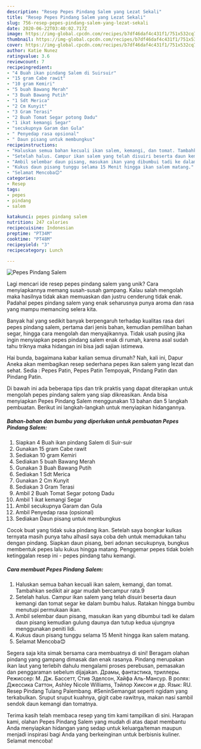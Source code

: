 ```yaml
---
description: "Resep Pepes Pindang Salem yang Lezat Sekali"
title: "Resep Pepes Pindang Salem yang Lezat Sekali"
slug: 756-resep-pepes-pindang-salem-yang-lezat-sekali
date: 2020-06-22T03:40:02.717Z
image: https://img-global.cpcdn.com/recipes/b7df46daf4c431f1/751x532cq70/pepes-pindang-salem-foto-resep-utama.jpg
thumbnail: https://img-global.cpcdn.com/recipes/b7df46daf4c431f1/751x532cq70/pepes-pindang-salem-foto-resep-utama.jpg
cover: https://img-global.cpcdn.com/recipes/b7df46daf4c431f1/751x532cq70/pepes-pindang-salem-foto-resep-utama.jpg
author: Katie Nunez
ratingvalue: 3.6
reviewcount: 7
recipeingredient:
- "4 Buah ikan pindang Salem di Suirsuir"
- "15 gram Cabe rawit"
- "10 gram Kemiri"
- "5 buah Bawang Merah"
- "3 Buah Bawang Putih"
- "1 Sdt Merica"
- "2 Cm Kunyit"
- "3 Gram Terasi"
- "2 Buah Tomat Segar potong Dadu"
- "1 ikat kemangi Segar"
- "secukupnya Garam dan Gula"
- " Penyedap rasa opsional"
- " Daun pisang untuk membungkus"
recipeinstructions:
- "Haluskan semua bahan kecuali ikan salem, kemangi, dan tomat. Tambahkan sedikit air agar mudah bercampur rata.9"
- "Setelah halus. Campur ikan salem yang telah disuiri beserta daun kemangi dan tomat segar ke dalam bumbu halus. Ratakan hingga bumbu menutupi permukaan ikan."
- "Ambil selembar daun pisang, masukan ikan yang dibumbui tadi ke dalam daun pisang kemudian gulung daunya dan tutup kedua ujungnya menggunakan peniti lidi."
- "Kukus daun pisang tunggu selama 15 Menit hingga ikan salem matang."
- "Selamat Mencoba😊"
categories:
- Resep
tags:
- pepes
- pindang
- salem

katakunci: pepes pindang salem 
nutrition: 247 calories
recipecuisine: Indonesian
preptime: "PT34M"
cooktime: "PT48M"
recipeyield: "3"
recipecategory: Lunch

---
```



![Pepes Pindang Salem](https://img-global.cpcdn.com/recipes/b7df46daf4c431f1/751x532cq70/pepes-pindang-salem-foto-resep-utama.jpg)

Lagi mencari ide resep pepes pindang salem yang unik? Cara menyiapkannya memang susah-susah gampang. Kalau salah mengolah maka hasilnya tidak akan memuaskan dan justru cenderung tidak enak. Padahal pepes pindang salem yang enak seharusnya punya aroma dan rasa yang mampu memancing selera kita.

Banyak hal yang sedikit banyak berpengaruh terhadap kualitas rasa dari pepes pindang salem, pertama dari jenis bahan, kemudian pemilihan bahan segar, hingga cara mengolah dan menyajikannya. Tidak usah pusing jika ingin menyiapkan pepes pindang salem enak di rumah, karena asal sudah tahu triknya maka hidangan ini bisa jadi sajian istimewa.

Hai bunda, bagaimana kabar kalian semua dirumah? Nah, kali ini, Dapur Aneka akan membagikan resep sederhana pepes ikan salem yang lezat dan sehat. Sedia : Pepes Patin, Pepes Patin Tempoyak, Pindang Patin dan Pindang Patin.


Di bawah ini ada beberapa tips dan trik praktis yang dapat diterapkan untuk mengolah pepes pindang salem yang siap dikreasikan. Anda bisa menyiapkan Pepes Pindang Salem menggunakan 13 bahan dan 5 langkah pembuatan. Berikut ini langkah-langkah untuk menyiapkan hidangannya.

<!--inarticleads1-->

##### Bahan-bahan dan bumbu yang diperlukan untuk pembuatan Pepes Pindang Salem:

1. Siapkan 4 Buah ikan pindang Salem di Suir-suir
1. Gunakan 15 gram Cabe rawit
1. Sediakan 10 gram Kemiri
1. Sediakan 5 buah Bawang Merah
1. Gunakan 3 Buah Bawang Putih
1. Sediakan 1 Sdt Merica
1. Gunakan 2 Cm Kunyit
1. Sediakan 3 Gram Terasi
1. Ambil 2 Buah Tomat Segar potong Dadu
1. Ambil 1 ikat kemangi Segar
1. Ambil secukupnya Garam dan Gula
1. Ambil  Penyedap rasa (opsional)
1. Sediakan  Daun pisang untuk membungkus


Cocok buat yang tidak suka pindang ikan. Setelah saya bongkar kulkas ternyata masih punya tahu alhasil saya coba deh untuk memadukan tahu dengan pindang. Siapkan daun pisang, beri adonan secukupnya, bungkus membentuk pepes lalu kukus hingga matang. Penggemar pepes tidak boleh ketinggalan resep ini - pepes pindang tahu kemangi. 

<!--inarticleads2-->

##### Cara membuat Pepes Pindang Salem:

1. Haluskan semua bahan kecuali ikan salem, kemangi, dan tomat. Tambahkan sedikit air agar mudah bercampur rata.9
1. Setelah halus. Campur ikan salem yang telah disuiri beserta daun kemangi dan tomat segar ke dalam bumbu halus. Ratakan hingga bumbu menutupi permukaan ikan.
1. Ambil selembar daun pisang, masukan ikan yang dibumbui tadi ke dalam daun pisang kemudian gulung daunya dan tutup kedua ujungnya menggunakan peniti lidi.
1. Kukus daun pisang tunggu selama 15 Menit hingga ikan salem matang.
1. Selamat Mencoba😊


Segera saja kita simak bersama cara membuatnya di sini! Beragam olahan pindang yang gampang dimasak dan enak rasanya. Pindang merupakan ikan laut yang terlebih dahulu mengalami proses perebusan, pemasakan dan penggaraman sebelum dijajakan. Драмы, фантастика, триллеры. Режиссер: М. Дж. Бассетт, Стив Эделсон, Хайфа Аль-Мансур. В ролях: Джессика Саттон, Ashley Nicole Williams, Тэйлор Хиксон и др. Язык: RU. Resep Pindang Tulang Palembang. #SeninSemangat seperti ngidam yang terkabulkan. Sruput sruput kuahnya, gigit cabe rawitnya, makan nasi sambil sendok daun kemangi dan tomatnya. 

Terima kasih telah membaca resep yang tim kami tampilkan di sini. Harapan kami, olahan Pepes Pindang Salem yang mudah di atas dapat membantu Anda menyiapkan hidangan yang sedap untuk keluarga/teman maupun menjadi inspirasi bagi Anda yang berkeinginan untuk berbisnis kuliner. Selamat mencoba!
